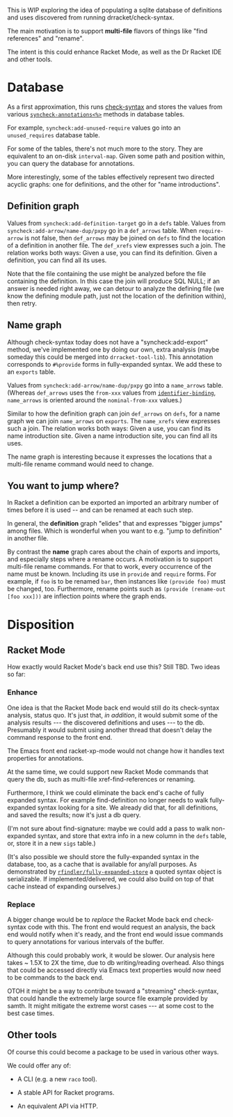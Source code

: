 This is WIP exploring the idea of populating a sqlite database of
definitions and uses discovered from running drracket/check-syntax.

The main motivation is to support **multi-file** flavors of things
like "find references" and "rename".

The intent is this could enhance Racket Mode, as well as the Dr Racket
IDE and other tools.


# Database

As a first approximation, this runs [check-syntax] and stores the values
from various [`syncheck-annotations<%>`] methods in database tables.

[check-syntax]: https://docs.racket-lang.org/drracket-tools/Accessing_Check_Syntax_Programmatically.html
[`syncheck-annotations<%>`]: https://docs.racket-lang.org/drracket-tools/Accessing_Check_Syntax_Programmatically.html#%28def._%28%28lib._drracket%2Fcheck-syntax..rkt%29._syncheck-annotations~3c~25~3e%29%29

For example, `syncheck:add-unused-require` values go into an
`unused_requires` database table.

For some of the tables, there's not much more to the story. They are
equivalent to an on-disk `interval-map`. Given some path and position
within, you can query the database for annotations.

More interestingly, some of the tables effectively represent two
directed acyclic graphs: one for definitions, and the other for "name
introductions".

## Definition graph

Values from `syncheck:add-definition-target` go in a `defs` table.
Values from `syncheck:add-arrow/name-dup/pxpy` go in a `def_arrows`
table. When `require-arrow` is not false, then `def_arrows` may be
joined on `defs` to find the location of a definition in another file.
The `def_xrefs` view expresses such a join. The relation works both
ways: Given a use, you can find its definition. Given a definition,
you can find all its uses.

Note that the file containing the use might be analyzed before the
file containing the definition. In this case the join will produce SQL
NULL; if an answer is needed right away, we can detour to analyze the
defining file (we know the defining module path, just not the location
of the definition within), then retry.

## Name graph

Although check-syntax today does not have a "syncheck:add-export"
method, we've implemented one by doing our own, extra analysis (maybe
someday this could be merged into `drracket-tool-lib`). This
annotation corresponds to `#%provide` forms in fully-expanded syntax.
We add these to an `exports` table.

Values from `syncheck:add-arrow/name-dup/pxpy` go into a `name_arrows`
table. (Whereas `def_arrows` uses the `from-xxx` values from
[`identifier-binding`], `name_arrows` is oriented around the
`nominal-from-xxx` values.)

[`identifier-binding`]:https://docs.racket-lang.org/reference/stxcmp.html#%28def._%28%28quote._~23~25kernel%29._identifier-binding%29%29

Similar to how the definition graph can join `def_arrows` on `defs`,
for a name graph we can join `name_arrows` on `exports`. The
`name_xrefs` view expresses such a join. The relation works both ways:
Given a use, you can find its name introduction site. Given a name
introduction site, you can find all its uses.

The name graph is interesting because it expresses the locations that
a multi-file rename command would need to change.

## You want to jump where?

In Racket a definition can be exported an imported an arbitrary number
of times before it is used -- and can be renamed at each such step.

In general, the **definition** graph "elides" that and expresses
"bigger jumps" among files. Which is wonderful when you want to e.g.
"jump to definition" in another file.

By contrast the **name** graph cares about the chain of exports and
imports, and especially steps where a rename occurs. A motivation is
to support multi-file rename commands. For that to work, every
occurrence of the name must be known. Including its use in `provide`
and `require` forms. For example, if `foo` is to be renamed `bar`,
then instances like `(provide foo)` must be changed, too. Furthermore,
rename points such as `(provide (rename-out [foo xxx]))` are
inflection points where the graph ends.

# Disposition

## Racket Mode

How exactly would Racket Mode's back end use this? Still TBD. Two
ideas so far:

### Enhance

One idea is that the Racket Mode back end would still do its
check-syntax analysis, status quo. It's just that, *in addition*, it
would submit some of the analysis results --- the discovered
definitions and uses --- to the db. Presumably it would submit using
another thread that doesn't delay the command response to the front
end.

The Emacs front end racket-xp-mode would not change how it handles
text properties for annotations.

At the same time, we could support new Racket Mode commands that query
the db, such as multi-file xref-find-references or renaming.

Furthermore, I think we could eliminate the back end's cache of fully
expanded syntax. For example find-definition no longer needs to walk
fully-expanded syntax looking for a site. We already did that, for all
definitions, and saved the results; now it's just a db query.

(I'm not sure about find-signature: maybe we could add a pass to walk
non-expanded syntax, and store that extra info in a new column in the
`defs` table, or, store it in a new `sigs` table.)

(It's also possible we should store the fully-expanded syntax in the
database, too, as a cache that is available for any/all purposes. As
demonstrated by [`rfindler/fully-expanded-store`] a quoted syntax
object is serializable. If implemented/delivered, we could also build
on top of that cache instead of expanding ourselves.)

[`rfindler/fully-expanded-store`]:https://github.com/rfindler/fully-expanded-store

### Replace

A bigger change would be to *replace* the Racket Mode back end
check-syntax code with this. The front end would request an analysis,
the back end would notify when it's ready, and the front end would
issue commands to query annotations for various intervals of the
buffer.

Although this could probably work, it would be slower. Our analysis
here takes ~ 1.5X to 2X the time, due to db writing/reading overhead.
Also things that could be accessed directly via Emacs text properties
would now need to be commands to the back end.

OTOH it might be a way to contribute toward a "streaming"
check-syntax, that could handle the extremely large source file
example provided by samth. It might mitigate the extreme worst cases
--- at some cost to the best case times.

## Other tools

Of course this could become a package to be used in various other
ways.

We could offer any of:

- A CLI (e.g. a new `raco` tool).

- A stable API for Racket programs.

- An equivalent API via HTTP.
